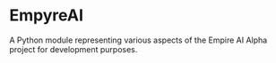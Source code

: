 # EmpyreAI
A Python module representing various aspects of the Empire AI Alpha project for development purposes.
